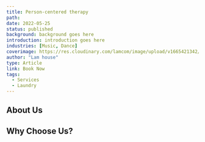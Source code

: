 ```yaml
---
title: Person-centered therapy
path:
date: 2022-05-25
status: published
background: background goes here
introduction: introduction goes here
industries: [Music, Dance]
coverimage: https://res.cloudinary.com/lamcom/image/upload/v1665421342/mindbeyond/icon/person-center-therapy_twkasq.png
author: "Lam house"
type: Article
link: Book Now
tags:
  - Services
  - Laundry
---
```


<!--more-->

## About Us



## Why Choose Us?


